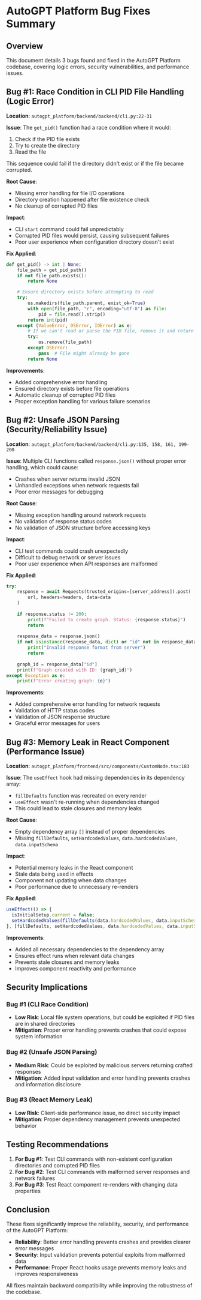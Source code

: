 # AutoGPT Platform Bug Fixes Summary

## Overview
This document details 3 bugs found and fixed in the AutoGPT Platform codebase, covering logic errors, security vulnerabilities, and performance issues.

## Bug #1: Race Condition in CLI PID File Handling (Logic Error)

**Location**: `autogpt_platform/backend/backend/cli.py:22-31`

**Issue**: 
The `get_pid()` function had a race condition where it would:
1. Check if the PID file exists
2. Try to create the directory
3. Read the file

This sequence could fail if the directory didn't exist or if the file became corrupted.

**Root Cause**: 
- Missing error handling for file I/O operations
- Directory creation happened after file existence check
- No cleanup of corrupted PID files

**Impact**: 
- CLI `start` command could fail unpredictably
- Corrupted PID files would persist, causing subsequent failures
- Poor user experience when configuration directory doesn't exist

**Fix Applied**:
```python
def get_pid() -> int | None:
    file_path = get_pid_path()
    if not file_path.exists():
        return None

    # Ensure directory exists before attempting to read
    try:
        os.makedirs(file_path.parent, exist_ok=True)
        with open(file_path, "r", encoding="utf-8") as file:
            pid = file.read().strip()
        return int(pid)
    except (ValueError, OSError, IOError) as e:
        # If we can't read or parse the PID file, remove it and return None
        try:
            os.remove(file_path)
        except OSError:
            pass  # File might already be gone
        return None
```

**Improvements**:
- Added comprehensive error handling
- Ensured directory exists before file operations
- Automatic cleanup of corrupted PID files
- Proper exception handling for various failure scenarios

## Bug #2: Unsafe JSON Parsing (Security/Reliability Issue)

**Location**: `autogpt_platform/backend/backend/cli.py:135, 158, 161, 199-200`

**Issue**: 
Multiple CLI functions called `response.json()` without proper error handling, which could cause:
- Crashes when server returns invalid JSON
- Unhandled exceptions when network requests fail
- Poor error messages for debugging

**Root Cause**: 
- Missing exception handling around network requests
- No validation of response status codes
- No validation of JSON structure before accessing keys

**Impact**: 
- CLI test commands could crash unexpectedly
- Difficult to debug network or server issues
- Poor user experience when API responses are malformed

**Fix Applied**:
```python
try:
    response = await Requests(trusted_origins=[server_address]).post(
        url, headers=headers, data=data
    )
    
    if response.status != 200:
        print(f"Failed to create graph. Status: {response.status}")
        return
        
    response_data = response.json()
    if not isinstance(response_data, dict) or "id" not in response_data:
        print("Invalid response format from server")
        return
        
    graph_id = response_data["id"]
    print(f"Graph created with ID: {graph_id}")
except Exception as e:
    print(f"Error creating graph: {e}")
```

**Improvements**:
- Added comprehensive error handling for network requests
- Validation of HTTP status codes
- Validation of JSON response structure
- Graceful error messages for users

## Bug #3: Memory Leak in React Component (Performance Issue)

**Location**: `autogpt_platform/frontend/src/components/CustomNode.tsx:183`

**Issue**: 
The `useEffect` hook had missing dependencies in its dependency array:
- `fillDefaults` function was recreated on every render
- `useEffect` wasn't re-running when dependencies changed
- This could lead to stale closures and memory leaks

**Root Cause**: 
- Empty dependency array `[]` instead of proper dependencies
- Missing `fillDefaults`, `setHardcodedValues`, `data.hardcodedValues`, `data.inputSchema`

**Impact**: 
- Potential memory leaks in the React component
- Stale data being used in effects
- Component not updating when data changes
- Poor performance due to unnecessary re-renders

**Fix Applied**:
```typescript
useEffect(() => {
  isInitialSetup.current = false;
  setHardcodedValues(fillDefaults(data.hardcodedValues, data.inputSchema));
}, [fillDefaults, setHardcodedValues, data.hardcodedValues, data.inputSchema]);
```

**Improvements**:
- Added all necessary dependencies to the dependency array
- Ensures effect runs when relevant data changes
- Prevents stale closures and memory leaks
- Improves component reactivity and performance

## Security Implications

### Bug #1 (CLI Race Condition)
- **Low Risk**: Local file system operations, but could be exploited if PID files are in shared directories
- **Mitigation**: Proper error handling prevents crashes that could expose system information

### Bug #2 (Unsafe JSON Parsing)
- **Medium Risk**: Could be exploited by malicious servers returning crafted responses
- **Mitigation**: Added input validation and error handling prevents crashes and information disclosure

### Bug #3 (React Memory Leak)
- **Low Risk**: Client-side performance issue, no direct security impact
- **Mitigation**: Proper dependency management prevents unexpected behavior

## Testing Recommendations

1. **For Bug #1**: Test CLI commands with non-existent configuration directories and corrupted PID files
2. **For Bug #2**: Test CLI commands with malformed server responses and network failures
3. **For Bug #3**: Test React component re-renders with changing data properties

## Conclusion

These fixes significantly improve the reliability, security, and performance of the AutoGPT Platform:
- **Reliability**: Better error handling prevents crashes and provides clearer error messages
- **Security**: Input validation prevents potential exploits from malformed data
- **Performance**: Proper React hooks usage prevents memory leaks and improves responsiveness

All fixes maintain backward compatibility while improving the robustness of the codebase.